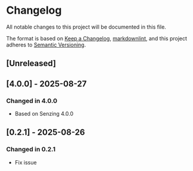 # Changelog

All notable changes to this project will be documented in this file.

The format is based on [Keep a Changelog], [markdownlint],
and this project adheres to [Semantic Versioning].

## [Unreleased]

## [4.0.0] - 2025-08-27

### Changed in 4.0.0

- Based on Senzing 4.0.0

## [0.2.1] - 2025-08-26

### Changed in 0.2.1

- Fix issue

[Keep a Changelog]: https://keepachangelog.com/en/1.0.0/
[markdownlint]: https://dlaa.me/markdownlint/
[Semantic Versioning]: https://semver.org/spec/v2.0.0.html
